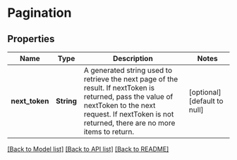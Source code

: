# Pagination

## Properties
Name | Type | Description | Notes
------------ | ------------- | ------------- | -------------
**next_token** | **String** | A generated string used to retrieve the next page of the result. If nextToken is returned, pass the value of nextToken to the next request. If nextToken is not returned, there are no more items to return. | [optional] [default to null]

[[Back to Model list]](../README.md#documentation-for-models) [[Back to API list]](../README.md#documentation-for-api-endpoints) [[Back to README]](../README.md)


